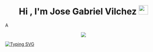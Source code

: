 <h1 align="center"><b>Hi , I'm Jose Gabriel Vilchez </b><img src="https://media.giphy.com/media/hvRJCLFzcasrR4ia7z/giphy.gif" width="30"></h1>
<!--  -->A
<p align="center">
  <a href="https://github.com/DenverCoder1/readme-typing-svg"><img src="https://readme-typing-svg.herokuapp.com/demo/?color=E41224?font=Time+New+Roman&color=White&size=20&center=true&vCenter=true&width=600&height=100&lines=Full+stack+developer,;Computer+Science+Engineering+Student,;Proactive+Learner/Researcher,;A+web+development+Enthusiast..<3"></a>
</p>

<a href="https://git.io/typing-svg"><img src="https://readme-typing-svg.herokuapp.com?font=Fira+Code&pause=1000&color=E41224&width=435&lines=Full+stack+developer,;Computer+Science+Engineering+Student,;Proactive+Learner/Researcher,;A+web+development+Enthusiast..<3" alt="Typing SVG" /></a>
